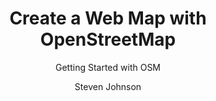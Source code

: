 ---
  audience: 
    - "high_school"
    - "community_college"
    - "university"
  author: "Steven Johnson"
  description: "This easy-to-follow worksheet guides students and teachers in the use of two tools from the OpenStreetMap ecosystem to produce a simple web map. The web map can be shared out publicly, or embedded in a web page or blog posting. Students will find this useful in creating their cartographic portfolio and honing their map design skills. "
  difficulty: "intermediate"
  date_posted: "2022-07-14"
  osm_username: "sejohnson"
  filename: "1657825099408-Getting-Started-with-OSM---Create-A-Web-Map-with-OSM.pdf"
  group: ""
  layout: "project"
  preparation_time: "less_than_one_hour"
  project_time: 
    - "one_hour"
  subtitle: "Getting Started with OSM"
  tags: 
    - "web map"
    - "cartography"
    - "mapping"
    - "umap"
    - "overpass-turbo"
    - "web mapping"
  thumbnail: "1657825069961-umap_splash.png"
  title: "Create a Web Map with OpenStreetMap"
  type: "desktop"
  url: "2022-07-14-906969"

---